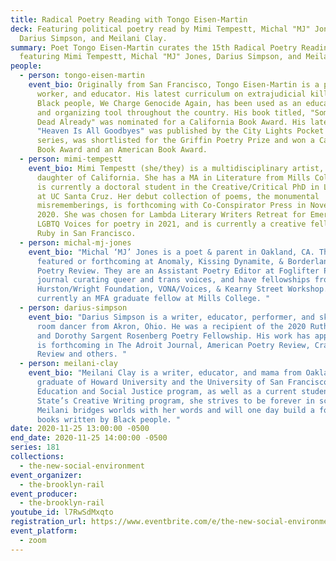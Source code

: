 ```yaml
---
title: Radical Poetry Reading with Tongo Eisen-Martin
deck: Featuring political poetry read by Mimi Tempestt, Michal "MJ" Jones,
  Darius Simpson, and Meilani Clay.
summary: Poet Tongo Eisen-Martin curates the 15th Radical Poetry Reading,
  featuring Mimi Tempestt, Michal "MJ" Jones, Darius Simpson, and Meilani Clay.
people:
  - person: tongo-eisen-martin
    event_bio: Originally from San Francisco, Tongo Eisen-Martin is a poet, movement
      worker, and educator. His latest curriculum on extrajudicial killing of
      Black people, We Charge Genocide Again, has been used as an educational
      and organizing tool throughout the country. His book titled, "Someone's
      Dead Already" was nominated for a California Book Award. His latest book
      "Heaven Is All Goodbyes" was published by the City Lights Pocket Poets
      series, was shortlisted for the Griffin Poetry Prize and won a California
      Book Award and an American Book Award.
  - person: mimi-tempestt
    event_bio: Mimi Tempestt (she/they) is a multidisciplinary artist, poet, and
      daughter of California. She has a MA in Literature from Mills College, and
      is currently a doctoral student in the Creative/Critical PhD in Literature
      at UC Santa Cruz. Her debut collection of poems, the monumental
      misrememberings, is forthcoming with Co-Conspirator Press in November
      2020. She was chosen for Lambda Literary Writers Retreat for Emerging
      LGBTQ Voices for poetry in 2021, and is currently a creative fellow at The
      Ruby in San Francisco.
  - person: michal-mj-jones
    event_bio: "Michal ‘MJ’ Jones is a poet & parent in Oakland, CA. Their work is
      featured or forthcoming at Anomaly, Kissing Dynamite, & Borderlands Texas
      Poetry Review. They are an Assistant Poetry Editor at Foglifter Press, a
      journal curating queer and trans voices, and have fellowships from the
      Hurston/Wright Foundation, VONA/Voices, & Kearny Street Workshop. They are
      currently an MFA graduate fellow at Mills College. "
  - person: darius-simpson
    event_bio: "Darius Simpson is a writer, educator, performer, and skilled living
      room dancer from Akron, Ohio. He was a recipient of the 2020 Ruth Lilly
      and Dorothy Sargent Rosenberg Poetry Fellowship. His work has appeared or
      is forthcoming in The Adroit Journal, American Poetry Review, Crab Creek
      Review and others. "
  - person: meilani-clay
    event_bio: "Meilani Clay is a writer, educator, and mama from Oakland, CA. A
      graduate of Howard University and the University of San Francisco’s Urban
      Education and Social Justice program, as well as a current student of SF
      State’s Creative Writing program, she strives to be forever in school.
      Meilani bridges worlds with her words and will one day build a fort out of
      books written by Black people. "
date: 2020-11-25 13:00:00 -0500
end_date: 2020-11-25 14:00:00 -0500
series: 181
collections:
  - the-new-social-environment
event_organizer:
  - the-brooklyn-rail
event_producer:
  - the-brooklyn-rail
youtube_id: l7RwSdMxqto
registration_url: https://www.eventbrite.com/e/the-new-social-environment-181-radical-poetry-with-tongo-eisen-martin-tickets-130014684421
event_platform:
  - zoom
---
```

